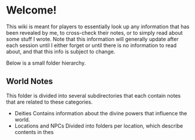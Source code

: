 # Welcome!
This wiki is meant for players to essentially look up any information that has been revealed by me, to cross-check their notes, or to simply read about some stuff I wrote.
Note that this information will generally update after each session until I either forget or until there is no information to read about, and that this info is subject to change.

Below is a small folder hierarchy.

## World Notes
This folder is divided into several subdirectories that each contain notes that are related to these categories.

- Deities
Contains information about the divine powers that influence the world.
- Locations and NPCs
Divided into folders per location, which describe contents in thes